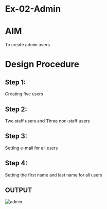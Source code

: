 # Ex-02-Admin

# AIM
To create admin users

# Design Procedure
## Step 1:
Creating five users
## Step 2:
Two staff users and Three non-staff users
## Step 3:
Setting e-mail for all users
## Step 4:
Setting the first name and last name for all users

## OUTPUT
![admin](https://github.com/keerthanaguttha/ODD2023-WT-Ex-02-Admin/assets/145742927/33bac061-0f1a-4a67-a592-954a3d0b0dab)
